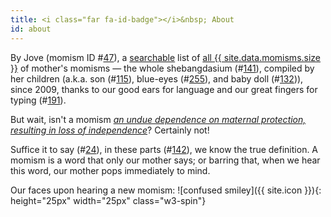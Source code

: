```yaml
---
title: <i class="far fa-id-badge"></i>&nbsp; About
id: about
---
```

By Jove (momism ID #[47](/list.html#momism_id47)),  a [searchable](search.html) list of [all {{ site.data.momisms.size }}](list.html) of mother's momisms — the whole shebangdasium (#[141](/list.html#momism_id141)), compiled by her children (a.k.a. son (#[115](/list.html#momism_id115)), blue-eyes (#[255](list.html#momism_id255)), and baby doll (#[132](/list.html#momism_id132))), since 2009, thanks to our good ears for language and our great fingers for typing (#[191](/list.html#momism_id191)).

But wait, isn't a momism [_an undue dependence on maternal protection, resulting in loss of independence_](https://www.dictionary.com/browse/momism)? Certainly not! 

Suffice it to say (#[24](/list.html#momism_id24)), in these parts (#[142](/list.html#momism_id142)), we know the true definition. A momism is a word that only our mother says; or barring that, when we hear this word, our mother pops immediately to mind.

Our faces upon hearing a new momism: ![confused smiley]({{ site.icon }}){: height="25px" width="25px" class="w3-spin"}
